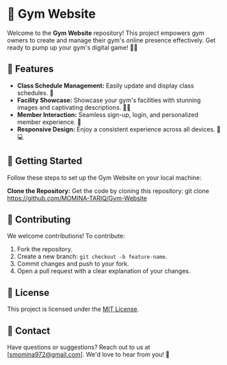 # 💪 Gym Website

Welcome to the **Gym Website** repository! This project empowers gym owners to create and manage their gym's online presence effectively. Get ready to pump up your gym's digital game! 🏋️‍♂️

## 🌟 Features

- **Class Schedule Management:** Easily update and display class schedules. 📅
- **Facility Showcase:** Showcase your gym's facilities with stunning images and captivating descriptions. 🏋️‍♀️
- **Member Interaction:** Seamless sign-up, login, and personalized member experience. 💬
- **Responsive Design:** Enjoy a consistent experience across all devices. 📱💻

## 🚀 Getting Started

Follow these steps to set up the Gym Website on your local machine:

**Clone the Repository:** Get the code by cloning this repository:
git clone https://github.com/MOMINA-TARIQ/Gym-Website

## 🤝 Contributing

We welcome contributions! To contribute:

1. Fork the repository.
2. Create a new branch: `git checkout -b feature-name`.
3. Commit changes and push to your fork.
4. Open a pull request with a clear explanation of your changes.

## 📄 License

This project is licensed under the [MIT License](LICENSE).

## 📧 Contact

Have questions or suggestions? Reach out to us at [smomina972@gmail.com]. We'd love to hear from you! 💌
